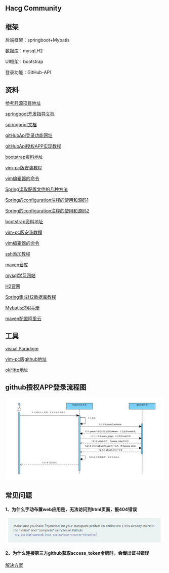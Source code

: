## Hacg Community

## 框架

后端框架：springboot+Mybatis

数据库：mysql,H2

UI框架：bootstrap

登录功能：GitHub-API

## 资料

[参考开源项目地址](https://github.com/codedrinker/community)

[springboot开发指导文档](https://spring.io/guides)

[springboot文档](https://spring.io/docs)

[gitHubApi登录功能网址](https://docs.github.com/cn/developers/apps/building-oauth-apps/creating-an-oauth-app)

[gitHubApi授权APP实现教程](https://docs.github.com/cn/developers/apps/building-oauth-apps/authorizing-oauth-apps)

[bootstrap资料地址](https://v3.bootcss.com/components/)

[vim-pc版安装教程](https://blog.csdn.net/weixin_54363263/article/details/120790827)

[vim编辑器的命令](https://blog.csdn.net/weixin_54363263/article/details/120790827)

[Spring读取配置文件的几种方法](https://blog.csdn.net/weixin_42236165/article/details/110549946)

[Spring的configuration注释的使用和源码1](https://blog.csdn.net/HongYu012/article/details/123090402)

[Spring的configuration注释的使用和源码2](https://www.jb51.net/article/197130.htm)

[bootstrap资料地址](https://v3.bootcss.com/components/)

[vim-pc版安装教程](https://blog.csdn.net/weixin_54363263/article/details/120790827)

[vim编辑器的命令](https://blog.csdn.net/weixin_54363263/article/details/120790827)

[ssh添加教程](https://blog.csdn.net/cider_m/article/details/122868407)

[maven仓库](https://www.mvnrepository.com)

[mysql学习网站](https://www.runoob.com/mysql)

[H2官网](https://www.h2database.com/html/main.html)

[Spring集成H2数据库教程](https://blog.csdn.net/zhangtao0417/article/details/104794912?spm=1001.2101.3001.6661.1&utm_medium=distribute.pc_relevant_t0.none-task-blog-2%7Edefault%7ECTRLIST%7Edefault-1-104794912-blog-108519392.pc_relevant_antiscanv4&depth_1-utm_source=distribute.pc_relevant_t0.none-task-blog-2%7Edefault%7ECTRLIST%7Edefault-1-104794912-blog-108519392.pc_relevant_antiscanv4&utm_relevant_index=1)

[Mybatis说明手册](http://mybatis.org/spring-boot-starter/mybatis-spring-boot-autoconfigure/)

[maven配置阿里云](https://blog.csdn.net/Y_6155/article/details/123775981)

## 工具

[visual Paradigm](https://www.visual-paradigm.com)

[vim-pc版github地址](https://github.com/vim/vim-win32-installer/releases)

[okHttp地址](https://square.github.io/okhttp/)

## github授权APP登录流程图

![github_Sequence_diagram.png](github_Sequence_diagram.png)

## 常见问题

#### 1、为什么手动布置web应用是，无法访问到html页面，报404错误

![question1_img.png](question1_img.png)

#### 2、为什么连接第三方github获取access_token令牌时，会爆出证书错误

[解决方案](https://blog.csdn.net/gabriel576282253/article/details/81531746/)

